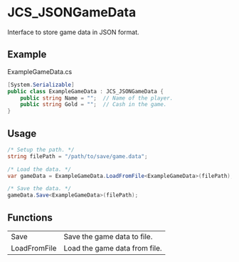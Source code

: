 # JCS_JSONGameData

Interface to store game data in JSON format.


## Example

ExampleGameData.cs

```cs
[System.Serializable]
public class ExampleGameData : JCS_JSONGameData {
    public string Name = "";  // Name of the player.
    public string Gold = "";  // Cash in the game.
}
```


## Usage

```cs
/* Setup the path. */
string filePath = "/path/to/save/game.data";

/* Load the data. */
var gameData = ExampleGameData.LoadFromFile<ExampleGameData>(filePath);

/* Save the data. */
gameData.Save<ExampleGameData>(filePath);
```


## Functions

<table>
  <tr>
    <td>Save</td>
    <td>Save the game data to file.</td>
  </tr>
  <tr>
    <td>LoadFromFile</td>
    <td>Load the game data from file.</td>
  </tr>
</table>
